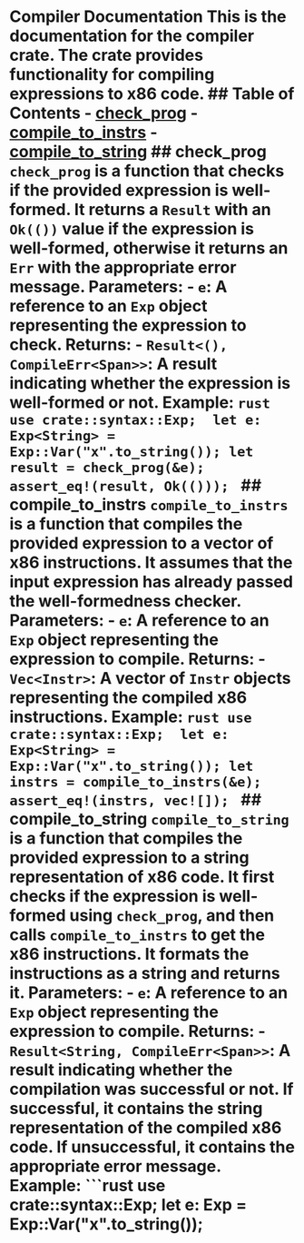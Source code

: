 # Compiler Documentation  This is the documentation for the compiler crate. The crate provides functionality for compiling expressions to x86 code.  ## Table of Contents  - [check_prog](#check_prog) - [compile_to_instrs](#compile_to_instrs) - [compile_to_string](#compile_to_string)  ## check_prog  `check_prog` is a function that checks if the provided expression is well-formed. It returns a `Result` with an `Ok(())` value if the expression is well-formed, otherwise it returns an `Err` with the appropriate error message.  **Parameters:**  - `e`: A reference to an `Exp` object representing the expression to check.  **Returns:**  - `Result<(), CompileErr<Span>>`: A result indicating whether the expression is well-formed or not.  **Example:**  ```rust use crate::syntax::Exp;  let e: Exp<String> = Exp::Var("x".to_string()); let result = check_prog(&e);  assert_eq!(result, Ok(())); ```  ## compile_to_instrs  `compile_to_instrs` is a function that compiles the provided expression to a vector of x86 instructions. It assumes that the input expression has already passed the well-formedness checker.  **Parameters:**  - `e`: A reference to an `Exp` object representing the expression to compile.  **Returns:**  - `Vec<Instr>`: A vector of `Instr` objects representing the compiled x86 instructions.  **Example:**  ```rust use crate::syntax::Exp;  let e: Exp<String> = Exp::Var("x".to_string()); let instrs = compile_to_instrs(&e);  assert_eq!(instrs, vec![]); ```  ## compile_to_string  `compile_to_string` is a function that compiles the provided expression to a string representation of x86 code. It first checks if the expression is well-formed using `check_prog`, and then calls `compile_to_instrs` to get the x86 instructions. It formats the instructions as a string and returns it.  **Parameters:**  - `e`: A reference to an `Exp` object representing the expression to compile.  **Returns:**  - `Result<String, CompileErr<Span>>`: A result indicating whether the compilation was successful or not. If successful, it contains the string representation of the compiled x86 code. If unsuccessful, it contains the appropriate error message.  **Example:**  ```rust use crate::syntax::Exp;  let e: Exp<String> = Exp::Var("x".to_string());